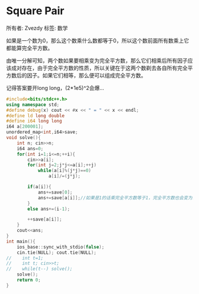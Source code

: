 # Square Pair

所有者: Zvezdy
标签: 数学

如果是一个数为0，那么这个数乘什么数都等于0，所以这个数前面所有数乘上它都能算完全平方数。

由唯一分解可知，两个数如果要相乘变为完全平方数，那么它们相乘后所有因子应该成对存在，由于完全平方数的性质，所以关键在于这两个数剃去各自所有完全平方数后的因子。如果它们相等，那么便可以组成完全平方数。

记得答案要开long long，(2*1e5)^2会爆…

```cpp
#include<bits/stdc++.h>
using namespace std;
#define debug(x) cout << #x << " = " << x << endl;
#define ld long double
#define i64 long long
i64 a[200001];
unordered_map<int,i64>save;
void solve(){
    int n; cin>>n;
    i64 ans=0;
    for(int i=1;i<=n;++i){
        cin>>a[i];
        for(int j=2;j*j<=a[i];++j) 
            while(a[i]%(j*j)==0)
                a[i]/=(j*j);

        if(a[i]){
            ans+=save[0];
            ans+=save[a[i]];//如果是1的话乘完全平方数等于1，完全平方数也会变为1
        }
        else ans+=(i-1);

        ++save[a[i]];
    }
    cout<<ans;
}
int main(){
    ios_base::sync_with_stdio(false);
    cin.tie(NULL); cout.tie(NULL);
//    int t=1;
//    int t; cin>>t;
//    while(t--) solve();
    solve();
    return 0;
}

```